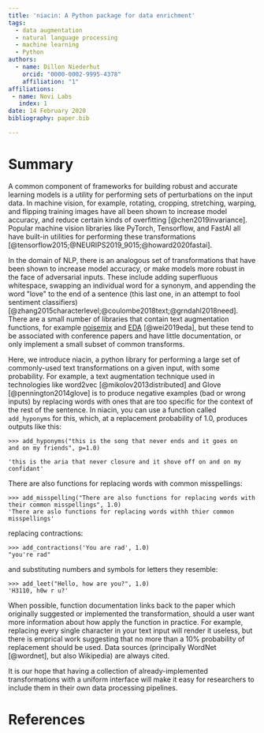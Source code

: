 ```yaml
---
title: 'niacin: A Python package for data enrichment'
tags:
  - data augmentation
  - natural language processing
  - machine learning
  - Python
authors:
  - name: Dillon Niederhut
    orcid: "0000-0002-9995-4378"
    affiliation: "1"
affiliations:
 - name: Novi Labs
   index: 1
date: 14 February 2020
bibliography: paper.bib

---
```


# Summary

A common component of frameworks for building robust and accurate learning models is a utility for performing sets of perturbations on the input data. In machine vision, for example, rotating, cropping, stretching, warping, and flipping training images have all been shown to increase model accuracy, and reduce certain kinds of overfitting [@chen2019invariance]. Popular machine vision libraries like PyTorch, Tensorflow, and FastAI all have built-in utilities for performing these transformations [@tensorflow2015;@NEURIPS2019_9015;@howard2020fastai].

In the domain of NLP, there is an analogous set of transformations that have been shown to increase model accuracy, or make models more robust in the face of adversarial inputs. These include adding superfluous whitespace, swapping an individual word for a synonym, and appending the word "love" to the end of a sentence (this last one, in an attempt to fool sentiment classifiers) [@zhang2015characterlevel;@coulombe2018text;@grndahl2018need]. There are a small number of libraries that contain text augmentation functions, for example [noisemix](https://github.com/noisemix/noisemix) and [EDA](https://github.com/jasonwei20/eda_nlp) [@wei2019eda], but these tend to be associated with conference papers and have little documentation, or only implement a small subset of common transforms.

Here, we introduce niacin, a python library for performing a large set of commonly-used text transformations on a given input, with some probability. For example, a text augmentation technique used in technologies like word2vec [@mikolov2013distributed] and Glove [@pennington2014glove] is to produce negative examples (bad or wrong inputs) by replacing words with ones that are too specific for the context of the rest of the sentence. In niacin, you can use a function called `add_hyponyms` for this, which, at a replacement probability of 1.0, produces outputs like this:

```
>>> add_hyponyms("this is the song that never ends and it goes on
and on my friends", p=1.0)

'this is the aria that never closure and it shove off on and on my confidant'
```

There are also functions for replacing words with common misspellings:

```
>>> add_misspelling("There are also functions for replacing words with
their common misspellings", 1.0)
'There are aslo functions for replacing words withh thier common misspellings'
```

replacing contractions:

```
>>> add_contractions('You are rad', 1.0)
"you're rad"
```

and substituting numbers and symbols for letters they resemble:

```
>>> add_leet("Hello, how are you?", 1.0)
'H3110, h0w r u?'
```

When possible, function documentation links back to the paper which originally suggested or implemented the transformation, should a user want more information about how apply the function in practice. For example, replacing every single character in your text input will render it useless, but there is emprical work suggesting that no more than a 10% probability of replacement should be used. Data sources (principally WordNet [@wordnet], but also Wikipedia) are always cited.

It is our hope that having a collection of already-implemented transformations with a uniform interface will make it easy for researchers to include them in their own data processing pipelines.

# References
